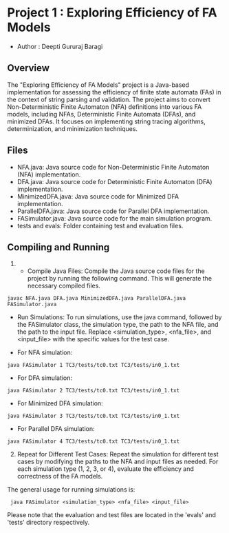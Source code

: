 # Project 1 : Exploring Efficiency of FA Models

* Author : Deepti Gururaj Baragi

## Overview

The "Exploring Efficiency of FA Models" project is a Java-based implementation for assessing the efficiency of finite state automata (FAs) in the context of string parsing and validation. The project aims to convert Non-Deterministic Finite Automaton (NFA) definitions into various FA models, including NFAs, Deterministic Finite Automata (DFAs), and minimized DFAs. It focuses on implementing string tracing algorithms, determinization, and minimization techniques. 

## Files

- NFA.java: Java source code for Non-Deterministic Finite Automaton (NFA) implementation.
- DFA.java: Java source code for Deterministic Finite Automaton (DFA) implementation.
- MinimizedDFA.java: Java source code for Minimized DFA implementation.
- ParallelDFA.java: Java source code for Parallel DFA implementation.
- FASimulator.java: Java source code for the main simulation program.
- tests and evals: Folder containing test and evaluation files.

## Compiling and Running

1. *  Compile Java Files: Compile the Java source code files for the project by running the following command. This will generate the necessary compiled files.

```
javac NFA.java DFA.java MinimizedDFA.java ParallelDFA.java FASimulator.java

```

* Run Simulations: To run simulations, use the java command, followed by the FASimulator class, the simulation type, the path to the NFA file, and the path to the input file. Replace <simulation_type>, <nfa_file>, and <input_file> with the specific values for the test case. 

* For NFA simulation:

```
java FASimulator 1 TC3/tests/tc0.txt TC3/tests/in0_1.txt

```

* For DFA simulation:

```
java FASimulator 2 TC3/tests/tc0.txt TC3/tests/in0_1.txt

```

* For Minimized DFA simulation:

```
java FASimulator 3 TC3/tests/tc0.txt TC3/tests/in0_1.txt

```

* For Parallel DFA simulation:

```
java FASimulator 4 TC3/tests/tc0.txt TC3/tests/in0_1.txt

```
2. Repeat for Different Test Cases: Repeat the simulation for different test cases by modifying the paths to the NFA and input files as needed. For each simulation type (1, 2, 3, or 4),  evaluate the efficiency and correctness of the FA models.

The general usage for running simulations is:

```
 java FASimulator <simulation_type> <nfa_file> <input_file>

```

Please note that the evaluation and test files are located in the 'evals' and 'tests' directory respectively.
